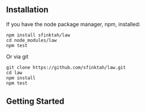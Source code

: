 ## Installation

If you have the node package manager, npm, installed:

```shell
npm install sfinktah/law
cd node_modules/law
npm test
```

Or via git

```shell
git clone https://github.com/sfinktah/law.git
cd law
npm install
npm test
```

## Getting Started
